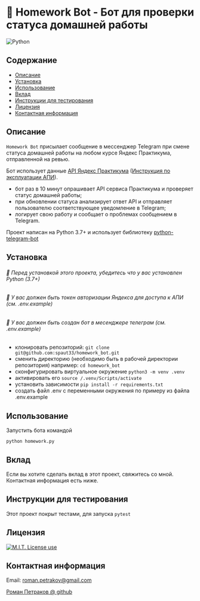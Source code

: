 # 🤖 Homework Bot - Бот для проверки статуса домашней работы



<img alt="Python" src="https://img.shields.io/badge/Python-99%25-blue?style=flat&logo=python">

## Содержание

- [Описание](#Описание)
- [Установка](#Установка)
- [Использование](#Использование)
- [Вклад](#Вклад)
- [Инструкции для тестирования](#Инструкции-для-тестирования)
- [Лицензия](#Лицензия)
- [Контактная информация](#Контактная-информация)

## Описание

`Homework Bot` присылает сообщение в мессенджер Telegram при смене статуса домашней работы на любом курсе Яндекс Практикума, отправленной на ревью.

Бот использует данные <a href="https://practicum.yandex.ru/api/user_api/homework_statuses/">API Яндекс Практикума</a>
(<a href="https://code.s3.yandex.net/backend-developer/learning-materials/delugov/%D0%9F%D1%80%D0%B0%D0%BA%D1%82%D0%B8%D0%BA%D1%83%D0%BC.%D0%94%D0%BE%D0%BC%D0%B0%D1%88%D0%BA%D0%B0%20%D0%A8%D0%BF%D0%B0%D1%80%D0%B3%D0%B0%D0%BB%D0%BA%D0%B0.pdf">Инструкция по эксплуатации АПИ</a>).

- бот раз в 10 минут опрашивает API сервиса Практикума и проверяет статус домашней работы;
- при обновлении статуса анализирует ответ API и отправляет пользователю соответствующее уведомление в Telegram;
- логирует свою работу и сообщает о проблемах сообщением в Telegram.

Проект написан на Python 3.7+ и использует библиотеку <a href="https://github.com/python-telegram-bot/python-telegram-bot">python-telegram-bot</a>


## Установка

###### 📣 Перед установкой этого проекта, убедитесь что у вас установлен Python (3.7+)
###### 📣 У вас должен быть токен авторизации Яндекса для доступа к АПИ (см. .env.example)
###### 📣 У вас должен быть создан бот в месенджере телеграм (см. .env.example)

- клонировать репозиторий: `git clone git@github.com:spaut33/homework_bot.git`
- сменить директорию (необходимо быть в рабочей директории репозитория) например: `cd homework_bot`
- сконфигурировать виртуальное окружение `python3 -m venv .venv`
- активировать его `source /.venv/Scripts/activate`
- установить зависимости `pip install -r requirements.txt`
- создать файл .env с переменными окружения по примеру из файла .env.example

## Использование

Запустить бота командой

```python homework.py```

## Вклад

Если вы хотите сделать вклад в этот проект, свяжитесь со мной. Контактная информация есть ниже.

## Инструкции для тестирования

Этот проект покрыт тестами, для запуска `pytest`

## Лицензия

<a href="https://img.shields.io/badge/License-MIT-brightgreen?style=flat"><img alt="M.I.T. License use" src="https://img.shields.io/badge/License-MIT-brightgreen"></a>

## Контактная информация

Email: roman.petrakov@gmail.com

[Роман Петраков @ github](https://github.com/spaut33)

